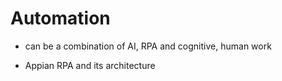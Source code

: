 # Automation 
- can be a combination of AI, RPA and cognitive, human work

- Appian RPA and its architecture